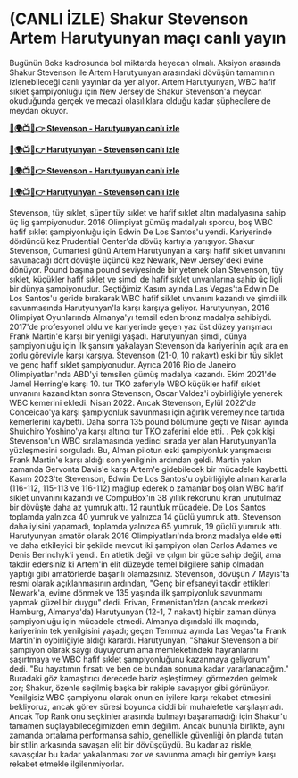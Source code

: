 #  (CANLI İZLE) Shakur Stevenson Artem Harutyunyan maçı canlı yayın

Bugünün Boks kadrosunda bol miktarda heyecan olmalı. Aksiyon arasında Shakur Stevenson ile Artem Harutyunyan arasındaki dövüşün tamamının izlenebileceği canlı yayınlar da yer alıyor. Artem Harutyunyan, WBC hafif sıklet şampiyonluğu için New Jersey'de Shakur Stevenson'a meydan okuduğunda gerçek ve mecazi olasılıklara olduğu kadar şüphecilere de meydan okuyor.

**[🔴🌍📺📱👉 Stevenson - Harutyunyan canlı izle](https://cutt.ly/KefZmNrA)**

**[🔴🌍📺📱👉 Harutyunyan - Stevenson canlı izle](https://cutt.ly/KefZmNrA)**

**[🔴🌍📺📱👉 Stevenson - Harutyunyan canlı izle](https://cutt.ly/KefZmNrA)**

**[🔴🌍📺📱👉 Harutyunyan - Stevenson canlı izle](https://cutt.ly/KefZmNrA)**

Stevenson, tüy sıklet, süper tüy sıklet ve hafif sıklet altın madalyasına sahip üç lig şampiyonudur. 2016 Olimpiyat gümüş madalyalı sporcu, boş WBC hafif sıklet şampiyonluğu için Edwin De Los Santos'u yendi. Kariyerinde dördüncü kez Prudential Center'da dövüş kartıyla yarışıyor.
Shakur Stevenson, Cumartesi günü Artem Harutyunyan'a karşı hafif sıklet unvanını savunacağı dört dövüşte üçüncü kez Newark, New Jersey'deki evine dönüyor.
Pound başına pound seviyesinde bir yetenek olan Stevenson, tüy sıklet, küçükler hafif sıklet ve şimdi de hafif sıklet unvanlarına sahip üç ligli bir dünya şampiyonudur. Geçtiğimiz Kasım ayında Las Vegas'ta Edwin De Los Santos'u geride bırakarak WBC hafif siklet unvanını kazandı ve şimdi ilk savunmasında Harutyunyan'la karşı karşıya geliyor.
Harutyunyan, 2016 Olimpiyat Oyunlarında Almanya'yı temsil eden bronz madalya sahibiydi. 2017'de profesyonel oldu ve kariyerinde geçen yaz üst düzey yarışmacı Frank Martin'e karşı bir yenilgi yaşadı. Harutyunyan şimdi, dünya şampiyonluğu için ilk şansını yakalayan Stevenson'da kariyerinin açık ara en zorlu göreviyle karşı karşıya.
Stevenson (21-0, 10 nakavt) eski bir tüy siklet ve genç hafif sıklet şampiyonudur. Ayrıca 2016 Rio de Janeiro Olimpiyatları'nda ABD'yi temsilen gümüş madalya kazandı. Ekim 2021'de Jamel Herring'e karşı 10. tur TKO zaferiyle WBO küçükler hafif sıklet unvanını kazandıktan sonra Stevenson, Oscar Valdez'i oybirliğiyle yenerek WBC kemerini ekledi. Nisan 2022. Ancak Stevenson, Eylül 2022'de Conceicao'ya karşı şampiyonluk savunması için ağırlık veremeyince tartıda kemerlerini kaybetti. Daha sonra 135 pound bölümüne geçti ve Nisan ayında Shuichiro Yoshino'ya karşı altıncı tur TKO zaferini elde etti. .
Pek çok kişi Stevenson'un WBC sıralamasında yedinci sırada yer alan Harutyunyan'la yüzleşmesini sorguladı. Bu, Alman pilotun eski şampiyonluk yarışmacısı Frank Martin'e karşı aldığı son yenilginin ardından geldi. Martin yakın zamanda Gervonta Davis'e karşı Artem'e gidebilecek bir mücadele kaybetti.
Kasım 2023'te Stevenson, Edwin De Los Santos'u oybirliğiyle alınan kararla (116-112, 115-113 ve 116-112) mağlup ederek o zamanlar boş olan WBC hafif siklet unvanını kazandı ve CompuBox'ın 38 yıllık rekorunu kıran unutulmaz bir dövüşte daha az yumruk attı. 12 rauntluk mücadele. De Los Santos toplamda yalnızca 40 yumruk ve yalnızca 14 güçlü yumruk attı. Stevenson daha iyisini yapamadı, toplamda yalnızca 65 yumruk, 19 güçlü yumruk attı.
Harutyunyan amatör olarak 2016 Olimpiyatları'nda bronz madalya elde etti ve daha etkileyici bir şekilde mevcut iki şampiyon olan Carlos Adames ve Denis Berinchyk'i yendi. En atletik değil ve çılgın bir güce sahip değil, ama takdir edersiniz ki Artem'in elit düzeyde temel bilgilere sahip olmadan yaptığı gibi amatörlerde başarılı olamazsınız.
Stevenson, dövüşün 7 Mayıs'ta resmi olarak açıklanmasının ardından, "Genç bir efsaneyi takdir ettikleri Newark'a, evime dönmek ve 135 yaşında ilk şampiyonluk savunmamı yapmak güzel bir duygu" dedi.
Erivan, Ermenistan'dan (ancak merkezi Hamburg, Almanya'da) Harutyunyan (12-1, 7 nakavt) hiçbir zaman dünya şampiyonluğu için mücadele etmedi. Almanya dışındaki ilk maçında, kariyerinin tek yenilgisini yaşadı; geçen Temmuz ayında Las Vegas'ta Frank Martin'in oybirliğiyle aldığı karardı.
Harutyunyan, "Shakur Stevenson'a bir şampiyon olarak saygı duyuyorum ama memleketindeki hayranlarını şaşırtmaya ve WBC hafif sıklet şampiyonluğunu kazanmaya geliyorum" dedi. "Bu hayatımın fırsatı ve ben de bundan sonuna kadar yararlanacağım."
Buradaki göz kamaştırıcı derecede bariz eşleştirmeyi görmezden gelmek zor; Shakur, özenle seçilmiş başka bir rakiple savaşıyor gibi görünüyor. Yenilgisiz WBC şampiyonu olarak onun en iyilere karşı rekabet etmesini bekliyoruz, ancak görev süresi boyunca ciddi bir muhalefetle karşılaşmadı.
Ancak Top Rank onu seçkinler arasında bulmayı başaramadığı için Shakur'u tamamen suçlayabileceğimizden emin değilim. Ancak bununla birlikte, aynı zamanda ortalama performansa sahip, genellikle güvenliği ön planda tutan bir stilin arkasında savaşan elit bir dövüşçüydü. Bu kadar az riskle, savaşçılar bu kadar yakalanması zor ve savunma amaçlı bir gemiye karşı rekabet etmekle ilgilenmiyorlar.

